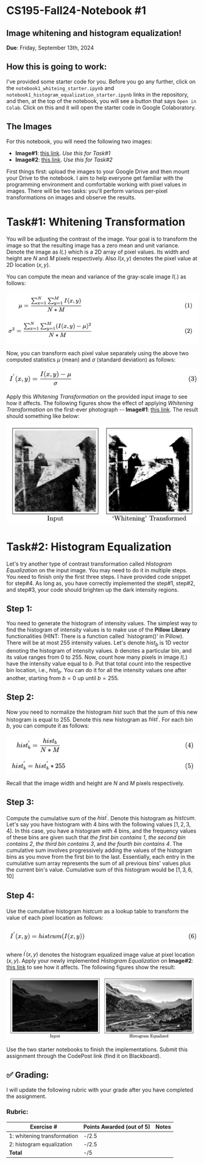 # CS195-Fall24-Notebook #1
## Image whitening and histogram equalization!

<b>Due</b>: Friday, September 13th, 2024

## How this is going to work: 

I've provided some starter code for you. Before you go any further, click on the `notebook1_whiteing_starter.ipynb` and `notebook1_histogram_equalization_starter.ipynb` links in the repository, and then, at the top of the notebook, you will see a button that says `Open in Colab`. Click on this and it will open the starter code in Google Colaboratory.

## The Images
For this notebook, you will need the following two images:
- **Image#1**: [this link](https://github.com/alimoorreza/CS195-Fall24-Notebook-1/blob/main/data/first_photograph.png). *Use this for Task#1*
- **Image#2**: [this link](https://github.com/alimoorreza/CS195-Fall24-Notebook-1/blob/main/data/himalaya_dark.png). *Use this for Task#2*
 
First things first: upload the images to your Google Drive and then mount your Drive to the notebook. I aim to help everyone get familiar with the programming environment and comfortable working with pixel values in images. There will be two tasks: you'll perform various per-pixel transformations on images and observe the results.
# **Task#1**: Whitening Transformation
You will be adjusting the contrast of the image. Your goal is to transform the image so that the resulting image has a zero mean and unit variance. Denote the image as $I(.)$ which is a 2D array of pixel values. Its width and height are $N$ and $M$ pixels respectively. Also $I(x,y)$ denotes the pixel value at 2D location $(x,y)$.

You can compute the mean and variance of the gray-scale image $I(.)$ as follows:

<!--$\mu$ = $\frac{\sum_{x=1}^{N}\sum_{y=1}^{M}I(x,y)}{N \times M}$
\sigma^{2} = \frac{\sum_{x=1}^{N}\sum_{y=1}^{M}(I(x,y)-\mu)^2}{N*M}-->
![mean and variance equations](https://github.com/alimoorreza/CS195-Fall24-Notebook-1/blob/main/etc/whitening_eq1.png)

Now, you can transform each pixel value separately using the above two computed statistics $\mu$ (mean) and $\sigma$ (standard deviation) as follows:
    <!--I^{'}(x,y) = \frac{I(x,y)-\mu}{\sigma}-->
    
![whitening transformation](https://github.com/alimoorreza/CS195-Fall24-Notebook-1/blob/main/etc/whitening_eq2.png)


Apply this *Whitening Transformation* on the provided input image to see how it affects. The following figures show the effect of applying *Whitening Transformation* on the first-ever photograph -- **Image#1**: [this link](https://github.com/alimoorreza/CS195-Fall24-Notebook-1/blob/main/data/first_photograph.png). The result should something like below:

![Result task#1](https://github.com/alimoorreza/CS195-Fall24-Notebook-1/blob/main/etc/task1_result.png)

# **Task#2**: Histogram Equalization
Let's try another type of contrast transformation called *Histogram Equalization* on the input image. You may need to do it in multiple steps.
You need to finish only the first three steps. I have provided code snippet for step#4. As long as, you have correctly implemented the step#1, step#2, and step#3, your code should brighten up the dark intensity regions.

## **Step 1:** 
You need to generate the histogram of intensity values. The simplest way to find the histogram of intensity values is to make use of the **Pillow Library** functionalities (HINT: There is a function called `histogram()' in Pillow). There will be at most 255 intensity values. Let's denote $hist_{b}$ is 1D vector denoting the histogram of intensity values. $b$ denotes a particular bin, and its value ranges from 0 to 255. Now, count how many pixels in image $I(.)$ have the intensity value equal to $b$. Put that total count into the respective bin location, i.e., $hist_{b}$. You can do it for all the intensity values one after another, starting from $b=0$ up until $b=255$.

## **Step 2:**
Now you need to normalize the histogram $hist$ such that the sum of this new histogram is equal to 255. Denote this new histogram as $hist^{'}$. For each bin $b$, you can compute it as follows:

![histogram normalization](https://github.com/alimoorreza/CS195-Fall24-Notebook-1/blob/main/etc/histogram_equalization_eq1.png)

Recall that the image width and height are $N$ and $M$ pixels respectively.

## **Step 3:** 
Compute the cumulative sum of the $hist^{'}$. Denote this histogram as $histcum^{}$. Let's say you have histogram with 4 bins with the following values $[1,2,3,4]$. In this case, you have a histogram with 4 bins, and the frequency values of these bins are given such that
*the first bin contains 1*, *the second bin contains 2*, *the third bin contains 3*, and *the fourth bin contains 4*. The cumulative sum involves progressively adding the values of the histogram bins as you move from the first bin to the last. Essentially, each entry in the cumulative sum array represents the sum of all previous bins' values plus the current bin's value. Cumulative sum of this histogram would be $[1,3,6,10]$

## **Step 4:** 
Use the cumulative histogram $histcum^{}$ as a lookup table to transform the value of each pixel location as follows:

![color lookup](https://github.com/alimoorreza/CS195-Fall24-Notebook-1/blob/main/etc/histogram_equalization_eq2.png)

where $I^{'}(x,y)$ denotes the histogram equalized image value at pixel location $(x,y)$. Apply your newly implemented *Histogram Equalization* on **Image#2**: [this link](https://github.com/alimoorreza/CS195-Fall24-Notebook-1/blob/main/data/himalaya_dark.png) to see how it affects. The following figures show the result:

![Result task#2](https://github.com/alimoorreza/CS195-Fall24-Notebook-1/blob/main/etc/task2_result.png)

Use the two starter notebooks to finish the implementations. Submit this assignment through the CodePost link (find it on Blackboard).

## :white_check_mark: Grading: 
I will update the following rubric with your grade after you have completed the assignment.
### Rubric:

>

| Exercise #  | Points Awarded (out of 5)  | Notes |
| --------- | ------------------- | --------- |
| 1:  whitening transformation         |    -/2.5    |            |
| 2: histogram equalization            |    -/2.5    |            | 
| <b>Total                             |    -/5      |     </b>   |
